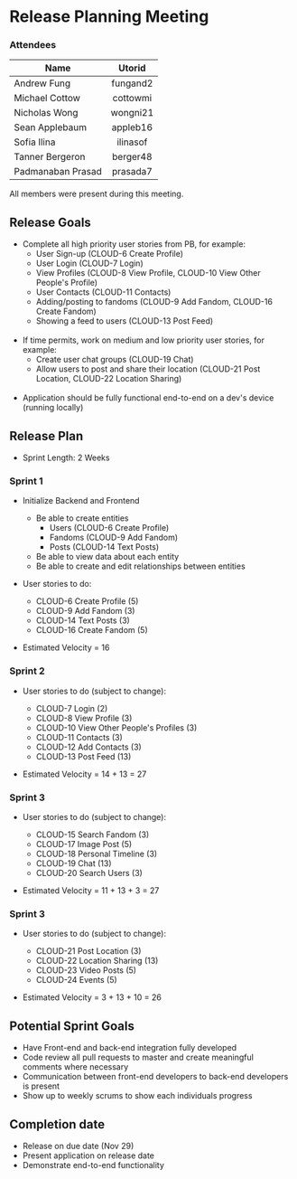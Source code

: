 # Release Planning Meeting

### Attendees

| Name              | Utorid       |
| ----------------- |:------------:|
| Andrew Fung       | fungand2     |
| Michael Cottow    | cottowmi     |
| Nicholas Wong     | wongni21     |
| Sean Applebaum    | appleb16     |
| Sofia Ilina       | ilinasof     |
| Tanner Bergeron   | berger48     |
| Padmanaban Prasad | prasada7     |

All members were present during this meeting.

## Release Goals

* Complete all high priority user stories from PB, for example:
    * User Sign-up (CLOUD-6 Create Profile)
    * User Login (CLOUD-7 Login)
    * View Profiles (CLOUD-8 View Profile, CLOUD-10 View Other People's Profile)
    * User Contacts (CLOUD-11 Contacts)
    * Adding/posting to fandoms (CLOUD-9 Add Fandom, CLOUD-16 Create Fandom)
    * Showing a feed to users (CLOUD-13 Post Feed) <br /><br />
* If time permits, work on medium and low priority user stories, for example:
    * Create user chat groups (CLOUD-19 Chat)
    * Allow users to post and share their location (CLOUD-21 Post Location, CLOUD-22 Location Sharing) <br /><br />
* Application should be fully functional end-to-end on a dev's device (running locally)

## Release Plan
* Sprint Length: 2 Weeks

### Sprint 1
* Initialize Backend and Frontend
    * Be able to create entities
        * Users (CLOUD-6 Create Profile)
        * Fandoms (CLOUD-9 Add Fandom)
        * Posts (CLOUD-14 Text Posts)
    * Be able to view data about each entity
    * Be able to create and edit relationships between entities

* User stories to do:
    - CLOUD-6 Create Profile (5)
    - CLOUD-9 Add Fandom (3)
    - CLOUD-14 Text Posts (3)
    - CLOUD-16 Create Fandom (5)

* Estimated Velocity = 16

### Sprint 2
* User stories to do (subject to change):
    - CLOUD-7 Login (2)
    - CLOUD-8 View Profile (3)
    - CLOUD-10 View Other People's Profiles (3)
    - CLOUD-11 Contacts (3)
    - CLOUD-12 Add Contacts (3)
    - CLOUD-13 Post Feed (13)

* Estimated Velocity = 14 + 13 = 27

### Sprint 3
* User stories to do (subject to change):
    - CLOUD-15 Search Fandom (3)
    - CLOUD-17 Image Post (5)
    - CLOUD-18 Personal Timeline (3)
    - CLOUD-19 Chat (13)
    - CLOUD-20 Search Users (3)

* Estimated Velocity = 11 + 13 + 3 = 27

### Sprint 3
* User stories to do (subject to change):
    - CLOUD-21 Post Location (3)
    - CLOUD-22 Location Sharing (13)
    - CLOUD-23 Video Posts (5)
    - CLOUD-24 Events (5)

* Estimated Velocity = 3 + 13 + 10 = 26

## Potential Sprint Goals

* Have Front-end and back-end integration fully developed
* Code review all pull requests to master and create meaningful comments where necessary
* Communication between front-end developers to back-end developers is present
* Show up to weekly scrums to show each individuals progress 

## Completion date
* Release on due date (Nov 29)
* Present application on release date
* Demonstrate end-to-end functionality